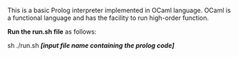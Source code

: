 This is a basic Prolog interpreter implemented in OCaml language. OCaml is a functional language and has the facility to run high-order function.

**Run the run.sh file** as follows:

sh ./run.sh ***[input file name containing the prolog code]***
